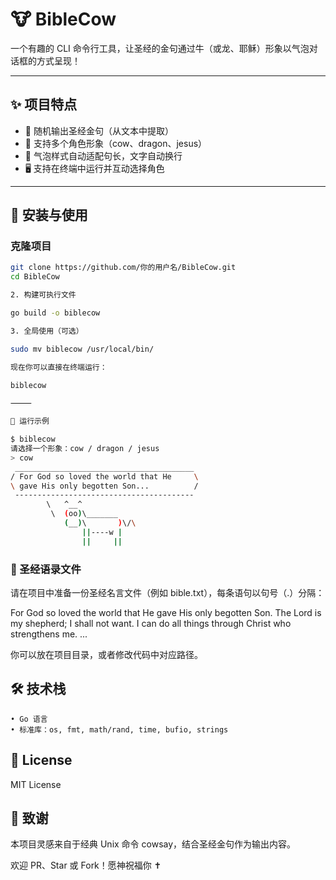 # 🐮 BibleCow

一个有趣的 CLI 命令行工具，让圣经的金句通过牛（或龙、耶稣）形象以气泡对话框的方式呈现！

---

## ✨ 项目特点

- 📖 随机输出圣经金句（从文本中提取）
- 🐄 支持多个角色形象（cow、dragon、jesus）
- 💬 气泡样式自动适配句长，文字自动换行
- 🖥️ 支持在终端中运行并互动选择角色

---

## 🚀 安装与使用

### 克隆项目

```bash
git clone https://github.com/你的用户名/BibleCow.git
cd BibleCow

2. 构建可执行文件

go build -o biblecow

3. 全局使用（可选）

sudo mv biblecow /usr/local/bin/

现在你可以直接在终端运行：

biblecow

⸻

🐉 运行示例

$ biblecow
请选择一个形象：cow / dragon / jesus
> cow
 ________________________________________
/ For God so loved the world that He     \
\ gave His only begotten Son...          /
 ----------------------------------------
        \   ^__^
         \  (oo)\_______
            (__)\       )\/\
                ||----w |
                ||     ||


```
### 📂 圣经语录文件

请在项目中准备一份圣经名言文件（例如 bible.txt），每条语句以句号（.）分隔：

For God so loved the world that He gave His only begotten Son.
The Lord is my shepherd; I shall not want.
I can do all things through Christ who strengthens me.
...

你可以放在项目目录，或者修改代码中对应路径。


## 🛠️ 技术栈
	• Go 语言
	• 标准库：os, fmt, math/rand, time, bufio, strings


## 📜 License

MIT License


## 🙌 致谢

本项目灵感来自于经典 Unix 命令 cowsay，结合圣经金句作为输出内容。

欢迎 PR、Star 或 Fork！愿神祝福你 ✝️



